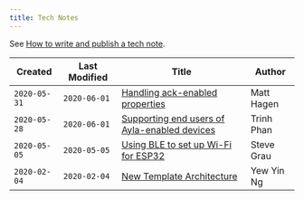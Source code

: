```yaml
---
title: Tech Notes
---
```


See [How to write and publish a tech note](how-to-write-and-publish-a-tech-note).

|Created|Last Modified|Title|Author|
|-|-|-|-|
|`2020-05-31`|`2020-06-01`|[Handling ack-enabled properties](00000002)|Matt Hagen|
|`2020-05-28`|`2020-06-01`|[Supporting end users of Ayla-enabled devices](00000007)|Trinh Phan|
|`2020-05-05`|`2020-05-05`|[Using BLE to set up Wi-Fi for ESP32](00000008)|Steve Grau|
|`2020-02-04`|`2020-02-04`|[New Template Architecture](00000005)|Yew Yin Ng|
